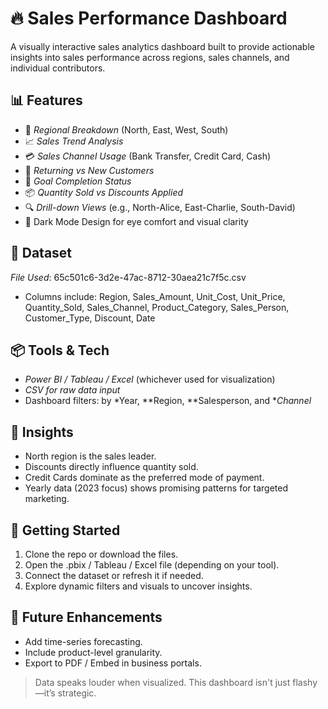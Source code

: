# 🔥 Sales Performance Dashboard

A visually interactive sales analytics dashboard built to provide actionable insights into sales performance across regions, sales channels, and individual contributors.

## 📊 Features

- 📍 *Regional Breakdown* (North, East, West, South)
- 📈 *Sales Trend Analysis*
- 💳 *Sales Channel Usage* (Bank Transfer, Credit Card, Cash)
- 🔄 *Returning vs New Customers*
- 🎯 *Goal Completion Status*
- 📦 *Quantity Sold vs Discounts Applied*
- 🔍 *Drill-down Views* (e.g., North-Alice, East-Charlie, South-David)
- 🧼 Dark Mode Design for eye comfort and visual clarity

## 📁 Dataset

*File Used*: 65c501c6-3d2e-47ac-8712-30aea21c7f5c.csv  
- Columns include: Region, Sales_Amount, Unit_Cost, Unit_Price, Quantity_Sold, Sales_Channel, Product_Category, Sales_Person, Customer_Type, Discount, Date

## 📦 Tools & Tech

- *Power BI / Tableau / Excel* (whichever used for visualization)
- *CSV for raw data input*
- Dashboard filters: by *Year, **Region, **Salesperson, and **Channel*

## 🧠 Insights

- North region is the sales leader.
- Discounts directly influence quantity sold.
- Credit Cards dominate as the preferred mode of payment.
- Yearly data (2023 focus) shows promising patterns for targeted marketing.

## 🚀 Getting Started

1. Clone the repo or download the files.
2. Open the .pbix / Tableau / Excel file (depending on your tool).
3. Connect the dataset or refresh it if needed.
4. Explore dynamic filters and visuals to uncover insights.

## 📌 Future Enhancements

- Add time-series forecasting.
- Include product-level granularity.
- Export to PDF / Embed in business portals.



> Data speaks louder when visualized. This dashboard isn't just flashy—it’s strategic.